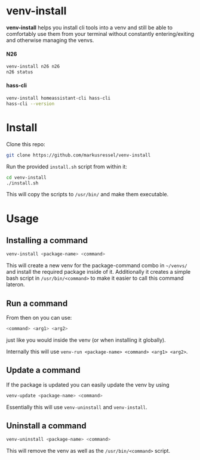 # venv-install

**venv-install** helps you install cli tools into a venv and still be able to comfortably
use them from your terminal without constantly entering/exiting and otherwise managing the venvs.

#### N26
```bash
venv-install n26 n26
n26 status
```

#### hass-cli
```bash
venv-install homeassistant-cli hass-cli
hass-cli --version
```

# Install

Clone this repo:

```bash
git clone https://github.com/markusressel/venv-install
```

Run the provided `install.sh` script from within it:
```bash
cd venv-install
./install.sh
```

This will copy the scripts to `/usr/bin/` and make them executable.

# Usage

## Installing a command

```bash
venv-install <package-name> <command>
```

This will create a new venv for the package-command combo in `~/venvs/` and install the required package inside of it. Additionally it creates a simple bash script in `/usr/bin/<command>` to make it easier to call this command lateron.

## Run a command

From then on you can use:

```bash
<command> <arg1> <arg2>
```

just like you would inside the venv (or when installing it globally).

Internally this will use `venv-run <package-name> <command> <arg1> <arg2>`.

## Update a command

If the package is updated you can easily update the venv by using

```bash
venv-update <package-name> <command>
```

Essentially this will use `venv-uninstall` and `venv-install`.

## Uninstall a command

```bash
venv-uninstall <package-name> <command>
```

This will remove the venv as well as the `/usr/bin/<command>` script.
